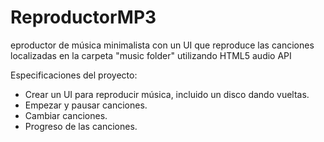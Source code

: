 # ReproductorMP3

eproductor de música minimalista con un UI que reproduce las canciones localizadas en la carpeta "music folder" utilizando HTML5 audio API

Especificaciones del proyecto:
- Crear un UI para reproducir música, incluido un disco dando vueltas.
- Empezar y pausar canciones.
- Cambiar canciones.
- Progreso de las canciones.
